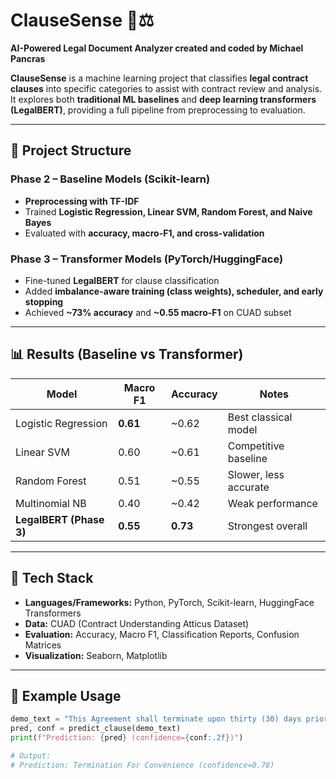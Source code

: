 # ClauseSense 📝⚖️  
**AI-Powered Legal Document Analyzer created and coded by Michael Pancras**

**ClauseSense** is a machine learning project that classifies **legal contract clauses** into specific categories to assist with contract review and analysis.  
It explores both **traditional ML baselines** and **deep learning transformers (LegalBERT)**, providing a full pipeline from preprocessing to evaluation.

---

## 📂 Project Structure

### **Phase 2 – Baseline Models (Scikit-learn)**
- **Preprocessing with TF-IDF**  
- Trained **Logistic Regression, Linear SVM, Random Forest, and Naive Bayes**  
- Evaluated with **accuracy, macro-F1, and cross-validation**  

### **Phase 3 – Transformer Models (PyTorch/HuggingFace)**
- Fine-tuned **LegalBERT** for clause classification  
- Added **imbalance-aware training (class weights), scheduler, and early stopping**  
- Achieved **~73% accuracy** and **~0.55 macro-F1** on CUAD subset  

---

## 📊 Results (Baseline vs Transformer)

| **Model**             | **Macro F1** | **Accuracy** | **Notes**              |
|------------------------|--------------|--------------|------------------------|
| Logistic Regression    | **0.61**     | ~0.62        | Best classical model   |
| Linear SVM             | 0.60         | ~0.61        | Competitive baseline   |
| Random Forest          | 0.51         | ~0.55        | Slower, less accurate  |
| Multinomial NB         | 0.40         | ~0.42        | Weak performance       |
| **LegalBERT (Phase 3)**| **0.55**     | **0.73**     | Strongest overall      |

---

## 🚀 Tech Stack
- **Languages/Frameworks:** Python, PyTorch, Scikit-learn, HuggingFace Transformers  
- **Data:** CUAD (Contract Understanding Atticus Dataset)  
- **Evaluation:** Accuracy, Macro F1, Classification Reports, Confusion Matrices  
- **Visualization:** Seaborn, Matplotlib  

---

## 📌 Example Usage
```python
demo_text = "This Agreement shall terminate upon thirty (30) days prior written notice."
pred, conf = predict_clause(demo_text)
print(f"Prediction: {pred} (confidence={conf:.2f})")

# Output:
# Prediction: Termination For Convenience (confidence=0.78)
```
